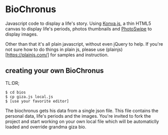 # BioChronus

Javascript code to display a life's story.
Using [Konva.js](https://github.com/konvajs/konva), a thin HTML5 canvas to
display life's periods, photos thumbnails and 
[PhotoSwipe](https://github.com/dimsemenov/PhotoSwipe) to display images.

Other than that it's all plain javascript, without even jQuery to help.
If you're not sure how to do things in plain js, please use
(plainjs)[https://plainjs.com/] for samples and instruction.

## creating your own BioChronus

TL:DR; 

```
$ cd bios
$ cp giza.js local.js
$ [use your favorite editor]
```

The biochronus gets his data from a single json file. This file contains the
personal data, life's periods and the images. You're invited to fork the project
and start working on your own local file which will be automaticlly loaded
and override grandma giza bio. 
